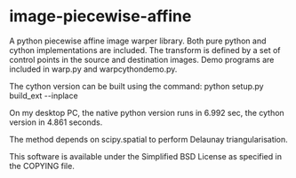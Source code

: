 image-piecewise-affine
======================

A python piecewise affine image warper library. Both pure python and cython implementations are included. The transform is defined by a set of control points in the source and destination images. Demo programs are included in warp.py and warpcythondemo.py.

The cython version can be built using the command: python setup.py build_ext --inplace

On my desktop PC, the native python version runs in 6.992 sec, the cython version in 4.861 seconds.

The method depends on scipy.spatial to perform Delaunay triangularisation.

This software is available under the Simplified BSD License as specified in the COPYING file.

